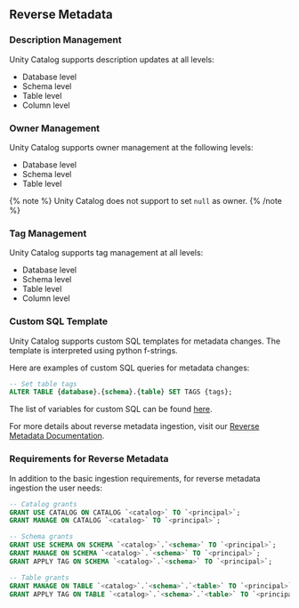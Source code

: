 ## Reverse Metadata

### Description Management

Unity Catalog supports description updates at all levels:
- Database level
- Schema level
- Table level
- Column level

### Owner Management

Unity Catalog supports owner management at the following levels:
- Database level
- Schema level
- Table level

{% note %}
Unity Catalog does not support to set `null` as owner.
{% /note %}

### Tag Management

Unity Catalog supports tag management at all levels:
- Database level
- Schema level
- Table level
- Column level

### Custom SQL Template

Unity Catalog supports custom SQL templates for metadata changes. The template is interpreted using python f-strings.

Here are examples of custom SQL queries for metadata changes:

```sql
-- Set table tags
ALTER TABLE {database}.{schema}.{table} SET TAGS {tags};
```

The list of variables for custom SQL can be found [here](/applications/reverse-metadata#custom-sql-template).

For more details about reverse metadata ingestion, visit our [Reverse Metadata Documentation](/applications/reverse-metadata).

### Requirements for Reverse Metadata

In addition to the basic ingestion requirements, for reverse metadata ingestion the user needs:

```sql
-- Catalog grants
GRANT USE CATALOG ON CATALOG `<catalog>` TO `<principal>`;
GRANT MANAGE ON CATALOG `<catalog>` TO `<principal>`;

-- Schema grants
GRANT USE SCHEMA ON SCHEMA `<catalog>`.`<schema>` TO `<principal>`;
GRANT MANAGE ON SCHEMA `<catalog>`.`<schema>` TO `<principal>`;
GRANT APPLY TAG ON SCHEMA `<catalog>`.`<schema>` TO `<principal>`;

-- Table grants
GRANT MANAGE ON TABLE `<catalog>`.`<schema>`.`<table>` TO `<principal>`;
GRANT APPLY TAG ON TABLE `<catalog>`.`<schema>`.`<table>` TO `<principal>`;
```